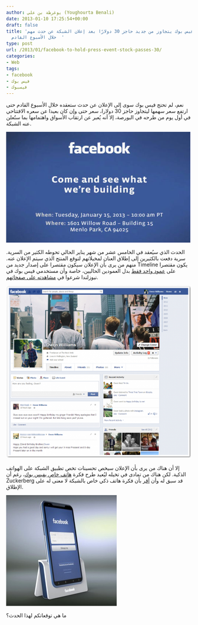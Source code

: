 ```yaml
---
author: يوغرطة بن علي (Youghourta Benali)
date: 2013-01-10 17:25:54+00:00
draft: false
title: 'سعر سهم فيس بوك يتجاوز من جديد حاجز 30 دولارًا بعد إعلان الشبكة عن حدث مهم
  خلال الأسبوع القادم  '
type: post
url: /2013/01/facebook-to-hold-press-event-stock-passes-30/
categories:
- Web
tags:
- facebook
- فيس بوك
- فيسبوك
---
```


نعم، لم تحتج فيس بوك سوى إلى الإعلان عن حدث ستعقده خلال الأسبوع القادم حتى ارتفع سعر سهمها ليتجاوز حاجز 30 دولارا، سعر حتى وإن كان بعيدا عن سعره الافتتاحي في أول يوم من طرحه في البورصة، إلا أنه يُعبر عن ارتقاب الأسواق واهتمامها بما ستُعلن عنه الشبكة.




![facebook-event-invitation](facebook-event-invitation.jpeg)





الحدث الذي سيُعقد في الخامس عشر من شهر يناير الحالي تحوطه الكثير من السرية. سرية دفعت بالكثيرين إلى إطلاق العنان لمخيلاتهم لتوقع المنتج الذي سيتم الإعلان عنه. منهم من يرى بأن الإعلان سيكون مقتصرا على إصدار جديد من Timeline يكون مقتصرا على [عمود واحد فقط](http://thenextweb.com/facebook/2013/01/08/facebook-begins-rolling-out-new-single-column-timeline-with-greater-emphasis-on-messages/) بدل العمودين الحاليين، خاصة وأن مستخدمي فيس بوك في نيوزلندا شرعوا في [مشاهدته على صفحاتهم](http://thenextweb.com/facebook/2013/01/08/facebook-begins-rolling-out-new-single-column-timeline-with-greater-emphasis-on-messages/).




![facebook-new-timeline](facebook-new-timeline.png)





إلا أن هناك من يرى بأن الإعلان سيخص تحسينات تخص تطبيق الشبكة على الهواتف الذكية. لكن هناك من تمادى في تخيله ليُعيد طرح فكرة [هاتف خاص بفيس بوك](https://www.it-scoop.com/2010/09/facebook-phone/)، رغم أن Zuckerberg قد سبق له وأن [أقر](http://techcrunch.com/2012/09/11/mark-zuckerberg-a-facebook-phone-just-doesnt-make-any-sense/) بأن فكرة هاتف ذكي خاص بالشبكة لا معنى له على الإطلاق.




![facebook-phone](facebook-phone.jpeg)





ما هي توقعاتكم لهذا الحدث؟

